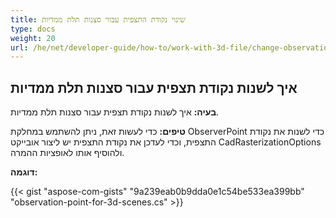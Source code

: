 ```yaml
---
title: שינוי נקודת התצפית עבור סצנות תלת ממדיות
type: docs
weight: 20
url: /he/net/developer-guide/how-to/work-with-3d-file/change-observation-point-for-3d-scenes/
---
```


## **איך לשנות נקודת תצפית עבור סצנות תלת ממדיות**

**בעיה:** איך לשנות נקודת תצפית עבור סצנות תלת ממדיות.

**טיפים:** כדי לעשות זאת, ניתן להשתמש במחלקת ObserverPoint כדי לשנות את נקודת התצפית, וכדי לעדכן את נקודת התצפית יש ליצור אובייקט CadRasterizationOptions ולהוסיף אותו לאופציות ההמרה.

**דוגמה:**

{{< gist "aspose-com-gists" "9a239eab0b9dda0e1c54be533ea399bb" "observation-point-for-3d-scenes.cs" >}}
